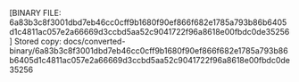 [BINARY FILE: 6a83b3c8f3001dbd7eb46cc0cff9b1680f90ef866f682e1785a793b86b6405d1c4811ac057e2a66669d3ccbd5aa52c9041722f96a8618e00fbdc0de35256]
Stored copy: docs/converted-binary/6a83b3c8f3001dbd7eb46cc0cff9b1680f90ef866f682e1785a793b86b6405d1c4811ac057e2a66669d3ccbd5aa52c9041722f96a8618e00fbdc0de35256
